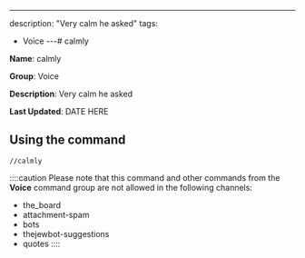 ---
description: "Very calm he asked"
tags:
  - Voice
---# calmly

**Name**: calmly

**Group**: Voice

**Description**: Very calm he asked

**Last Updated**: DATE HERE

## Using the command

    //calmly

::::caution Please note that this command and other commands from the **Voice** command group are not allowed in the following channels:
- the_board
- attachment-spam
- bots
- thejewbot-suggestions
- quotes
::::